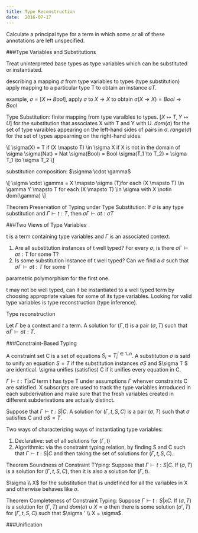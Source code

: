 ```yaml
---
title: Type Reconstruction
date:  2016-07-17
---
```


Calculate a principal type for a term in which some or all of these annotations
are left unspecified.

###Type Variables and Substitutions

Treat uninterpreted base types as type variables which can be substituted or
instantiated.

describing a mapping $\sigma$ from type variables to types (type substitution)
apply mapping to a particular type T to obtain an instance $\sigma T$.

example, $\sigma = [X \mapsto Bool]$, apply $\sigma$ to $X \to X$ to obtain
$\sigma(X \to X) = Bool \to Bool$

Type Substitution: finite mapping from type varaibles to types. $[X \mapsto T, Y \mapsto U]$
for the substitution that associates X with T and Y with U.
$dom(\sigma)$ for the set of type varaibles appearing on the left-hand sides
of pairs in $\sigma$. $range(\sigma)$ for the set of types appearning on the
right-hand sides.

\\[
\\sigma(X) = T if (X \\mapsto T) \\in \\sigma
             X if X is not in the domain of \\sigma
\\sigma(Nat)  = Nat
\\sigma(Bool) = Bool
\\sigma(T_1 \\to T_2) = \\sigma T_1 \\to \\sigma T_2
\\]

substitution composition: $\signma \cdot \gamma$

\\[
\\sigma \\cdot \\gamma = X \\mapsto \\sigma (T)for each (X \\mapsto T) \\in \\gamma
                         Y \\mapsto T for each (X \\mapsto T) \\in \\sigma with X \\notin dom(\\gamma)
\\]

Theorem Preservation of Typing under Type Substitution: If $\sigma$ is any type
substitution and $\Gamma \vdash t : T$, then $\sigma \Gamma \vdash \sigma t : \sigma T$

###Two Views of Type Variables

t is a term containing type variables and $\Gamma$ is an associated context.

1. Are all substitution instances of t well typed? For every $\sigma$, is there
$\sigma \Gamma \vdash \sigma t : T$ for some T?
2. Is some substitution instance of t well typed? Can we find a $\sigma$ such that
$\sigma \Gamma \vdash \sigma t : T$ for some T

parametric polymorphism for the first one.

t may not be well typed, can it be instantiated to a well typed term by choosing
appropriate values for some of its type variables. Looking for valid type variables
is type reconstruction (type inference).

Type reconstruction

Let $\Gamma$ be a context and $t$ a term. A solution for $(\Gamma , t)$ is a pair
$(\sigma , T)$ such that $\sigma \Gamma \vdash \sigma t : T$.

###Constraint-Based Typing

A constraint set C is a set of equations ${S_i = T_i^{i \in 1..n}}$. A substitution
$\sigma$ is said to unify an equation $S = T$ if the substitution instances $\sigma S$
and $\sigma T $ are identical. \sigma unifies (satisfies) C if it unifies every
equation in C.

$\Gamma \vdash t : T | x C$ term t has type T under assumptions $\Gamma$ whenver constraints C are satisfied.
X subscripts are used to track the type variables introduced in each subderivation
and make sure that the fresh variables created in different subderivations are
actually distinct.

Suppose that $\Gamma \vdash t : S | C$. A solution for $(\Gamma,t,S,C)$ is a
pair $(\sigma, T)$ such that $\sigma$ satisfies C and $\sigma S = T$.

Two ways of characterizing ways of instantiating type variables:

1. Declarative: set of all solutions for $(\Gamma, t)$
2. Algorithmic: via the constraint typing relation, by finding S and C such that
$\Gamma \vdash t : S | C$ and then taking the set of solutions for $(\Gamma,t,S,C)$.

Theorem Soundness of Constraint TYping: Suppose that $\Gamma \vdash t : S | C$.
If $(\sigma, T)$ is a solution for $(\Gamma,t,S,C)$, then it is also a solution
for $(\Gamma, t)$.

$\sigma \\ X$ for the substitution that is undefined for all the variables in X
and otherwise behaves like $\sigma$.

Theorem Completeness of Constraint Typing: Suppose $\Gamma \vdash t : S | x C$.
If $(\sigma,T)$ is a solution for $(\Gamma, T)$ and $dom(\sigma) \cup X = \emptyset$
then there is some solution $(\sigma ',T)$ for $(\Gamma, t, S, C)$ such that
$\sigma ' \\ X = \sigma$.

###Unification
